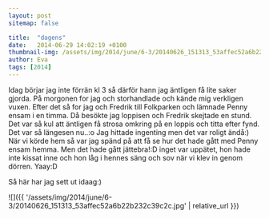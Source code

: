 ```yaml
---
layout: post
sitemap: false

title:  "dagens"
date:   2014-06-29 14:02:19 +0100
thumbnail-img: /assets/img/2014/june/6-3/20140626_151313_53affec52a6b22b232c39c2c.jpg
author: Eva
tags: [2014]
---
```


 Idag börjar jag inte förrän kl 3 så därför hann jag äntligen få lite saker gjorda. På morgonen for jag och storhandlade och kände mig verkligen vuxen. Efter det så for jag och Fredrik till Folkparken och lämnade Penny ensam i en timma. Då besökte jag loppisen och Fredrik skejtade en stund. Det var så kul att äntligen få strosa omkring på en loppis och titta efter fynd. Det var så längesen nu..:o Jag hittade ingenting men det var roligt ändå:) När vi körde hem så var jag spänd på att få se hur det hade gått med Penny ensam hemma. Men det hade gått jättebra!:D inget var uppätet, hon hade inte kissat inne och hon låg i hennes säng och sov när vi klev in genom dörren. Yaay:D 

Så här har jag sett ut idaag:)

![]({{ '/assets/img/2014/june/6-3/20140626_151313_53affec52a6b22b232c39c2c.jpg'  | relative_url }})

